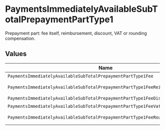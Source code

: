 # PaymentsImmediatelyAvailableSubTotalPrepaymentPartType1

Prepayment part: fee itself, reimbursement, discount, VAT or rounding compensation.


## Values

| Name                                                                             | Value                                                                            |
| -------------------------------------------------------------------------------- | -------------------------------------------------------------------------------- |
| `PaymentsImmediatelyAvailableSubTotalPrepaymentPartType1Fee`                     | fee                                                                              |
| `PaymentsImmediatelyAvailableSubTotalPrepaymentPartType1FeeReimbursement`        | fee-reimbursement                                                                |
| `PaymentsImmediatelyAvailableSubTotalPrepaymentPartType1FeeDiscount`             | fee-discount                                                                     |
| `PaymentsImmediatelyAvailableSubTotalPrepaymentPartType1FeeVat`                  | fee-vat                                                                          |
| `PaymentsImmediatelyAvailableSubTotalPrepaymentPartType1FeeRoundingCompensation` | fee-rounding-compensation                                                        |